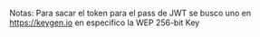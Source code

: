 Notas: Para sacar el token para el pass de JWT se busco uno en https://keygen.io 
en especifico la WEP 256-bit Key
